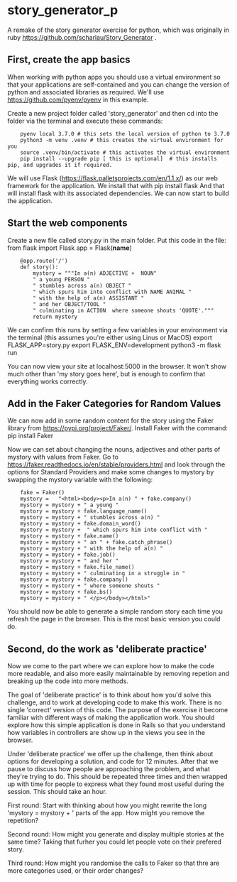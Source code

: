 # story_generator_p
A remake of the story generator exercise for python, which was originally in ruby https://github.com/scharlau/Story_Generator .

## First, create the app basics
When working with python apps you should use a virtual environment so that your applications are self-contained and you can change the version of python and associated libraries as required. We'll use https://github.com/pyenv/pyenv in this example.

Create a new project folder called 'story_generator' and then cd into the folder via the terminal and execute these commands:

        pyenv local 3.7.0 # this sets the local version of python to 3.7.0
        python3 -m venv .venv # this creates the virtual environment for you
        source .venv/bin/activate # this activates the virtual environment
        pip install --upgrade pip [ this is optional]  # this installs pip, and upgrades it if required.

We will use Flask (https://flask.palletsprojects.com/en/1.1.x/) as our web framework for the application. We install that with 
        pip install flask
And that will install flask with its associated dependencies. We can now start to build the application.

## Start the web components 
Create a new file called story.py in the main folder.
Put this code in the file:
        from flask import Flask
        app = Flask(__name__)

        @app.route('/')
        def story():
            mystory = """In a(n) ADJECTIVE +  NOUN"
            " a young PERSON " 
            " stumbles across a(n) OBJECT " 
            " which spurs him into conflict with NAME ANIMAL " 
            " with the help of a(n) ASSISTANT " 
            " and her OBJECT/TOOL " 
            " culminating in ACTION  where someone shouts 'QUOTE'."""
            return mystory

We can confirm this runs by setting a few variables in your environment via the terminal (this assumes you're either using Linus or MacOS)
        export FLASK_APP=story.py
        export FLASK_ENV=development
        python3 -m flask run

You can now view your site at localhost:5000 in the browser. It won't show much other than 'my story goes here', but is enough to confirm that everything works correctly.

## Add in the Faker Categories for Random Values
We can now add in some random content for the story using the Faker library from https://pypi.org/project/Faker/. 
Install Faker with the command:
        pip install Faker

Now we can set about changing the nouns, adjectives and other parts of mystory with values from Faker. Go to https://faker.readthedocs.io/en/stable/providers.html and look through the options for Standard Providers and make some changes to mystory by swapping the mystory variable with the following:

        fake = Faker()
        mystory =   "<html><body><p>In a(n) " + fake.company()
        mystory = mystory + " a young "
        mystory = mystory + fake.language_name()
        mystory = mystory + " stumbles across a(n) "
        mystory = mystory + fake.domain_word()
        mystory = mystory +  " which spurs him into conflict with " 
        mystory = mystory + fake.name() 
        mystory = mystory + " an " + fake.catch_phrase()
        mystory = mystory + " with the help of a(n) "
        mystory = mystory + fake.job()
        mystory = mystory + " and her "
        mystory = mystory + fake.file_name() 
        mystory = mystory + " culminating in a struggle in "
        mystory = mystory + fake.company()
        mystory = mystory + " where someone shouts "
        mystory = mystory + fake.bs()
        mystory = mystory + " </p></body></html>"

You should now be able to generate a simple random story each time you refresh the page in the browser. This is the most basic version you could do. 

## Second, do the work as 'deliberate practice'
Now we come to the part where we can explore how to make the code more readable, and also more easily maintainable by removing repetion and breaking up the code into more methods.

The goal of 'deliberate practice' is to think about how you'd solve this challenge, and to work at developing code to make this work. There is no single 'correct' version of this code. The purpose of the exercise it become familiar with different ways of making the application work. You should explore how this simple application is done in Rails so that you understand how variables in controllers are show up in the views you see in the browser.

Under 'deliberate practice' we offer up the challenge, then think about options for developing a solution, and code for 12 minutes. After that we pause to discuss how people are approaching the problem, and what they're trying to do. This should be repeated three times and then wrapped up with time for people to express what they found most useful during the session. This should take an hour.

First round: Start with thinking about how you might rewrite the long 'mystory = mystory + ' parts of the app. How might you remove the repetition?

Second round: How might you generate and display multiple stories at the same time? Taking that furher you could let people vote on their prefered story.

Third round: How might you randomise the calls to Faker so that thre are more categories used, or their order changes?


